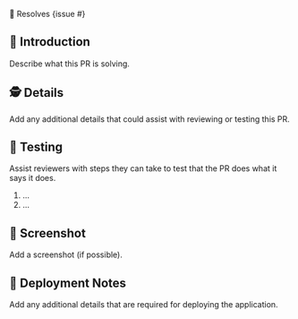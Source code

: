 🤖 Resolves {issue #}

## 👋 Introduction

Describe what this PR is solving.

## 🕵️ Details

Add any additional details that could assist with reviewing or testing this PR.

## 🧪 Testing

Assist reviewers with steps they can take to test that the PR does what it says it does.

1. ...
2. ...

## 📸 Screenshot

Add a screenshot (if possible).

## 🚚 Deployment Notes

Add any additional details that are required for deploying the application.
